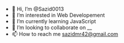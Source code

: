 - 👋 Hi, I’m @Sazid0013
- 👀 I’m interested in Web Developement
- 🌱 I’m currently learning JavaScript
- 💞️ I’m looking to collaborate on __
- 📫 How to reach me sazidmr42@gmail.com

<!---
Sazid0013/Sazid0013 is a ✨ special ✨ repository because its `README.md` (this file) appears on your GitHub profile.
You can click the Preview link to take a look at your changes.
--->

